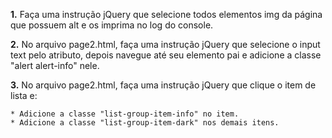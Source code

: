 **1.** Faça uma instrução jQuery que selecione todos elementos img da página que possuem alt e os imprima no log do console.

**2.** No arquivo page2.html, faça uma instrução jQuery que selecione o input text pelo atributo, depois navegue até seu elemento pai e adicione a classe "alert alert-info" nele.

**3.** No arquivo page2.html, faça uma instrução jQuery que clique o item de lista e:

    * Adicione a classe "list-group-item-info" no item.
    * Adicione a classe "list-group-item-dark" nos demais itens.
